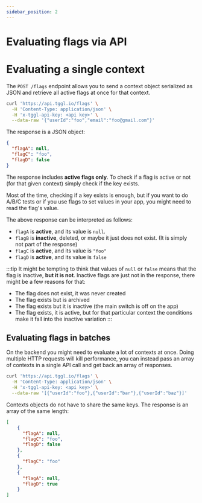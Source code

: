 ```yaml
---
sidebar_position: 2
---
```


# Evaluating flags via API
# Evaluating a single context

The `POST /flags` endpoint allows you to send a context object serialized as JSON and retrieve all active flags at once for that context.

```bash
curl 'https://api.tggl.io/flags' \
  -H 'Content-Type: application/json' \
  -H 'x-tggl-api-key: <api key>' \
  --data-raw '{"userId":"foo","email":"foo@gmail.com"}'
```

The response is a JSON object:
```json
{
  "flagA": null,
  "flagC": "foo",
  "flagD": false
}
```

The response includes **active flags only**. To check if a flag is active or not (for that given context) 
simply check if the key exists. 

Most of the time, checking if a key exists is enough, but if you want to do A/B/C tests or
if you use flags to set values in your app, you might need to read the flag's value.

The above response can be interpreted as follows:
- `flagA` is **active**, and its value is `null`. 
- `flagB` is **inactive**, deleted, or maybe it just does not exist. (It is simply not part of the response)
- `flagC` is **active**, and its value is `"foo"`
- `flagD` is **active**, and its value is `false`

:::tip
It might be tempting to think that values of `null` or `false` means that the flag is inactive, **but it is not**.
Inactive flags are just not in the response, there might be a few reasons for that:
- The flag does not exist, it was never created
- The flag exists but is archived
- The flag exists but it is inactive (the main switch is off on the app)
- The flag exists, it is active, but for that particular context the conditions make it fall into the inactive variation
:::

## Evaluating flags in batches

On the backend you might need to evaluate a lot of contexts at once. Doing multiple HTTP requests will kill performance,
you can instead pass an array of contexts in a single API call and get back an array of responses.

```bash
curl 'https://api.tggl.io/flags' \
  -H 'Content-Type: application/json' \
  -H 'x-tggl-api-key: <api key>' \
  --data-raw '[{"userId":"foo"},{"userId":"bar"},{"userId":"baz"}]'
```

Contexts objects do not have to share the same keys. The response is an array of the same length:
```json
[
    {
      "flagA": null,
      "flagC": "foo",
      "flagD": false
    },
    {
      "flagC": "foo"
    },
    {
      "flagA": null,
      "flagD": true
    }
]
```
